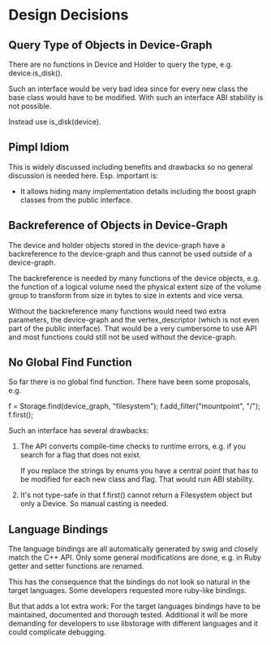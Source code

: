
Design Decisions
================


Query Type of Objects in Device-Graph
-------------------------------------

There are no functions in Device and Holder to query the type,
e.g. device.is_disk().

Such an interface would be very bad idea since for every new class the base
class would have to be modified. With such an interface ABI stability is not
possible.

Instead use is_disk(device).


Pimpl Idiom
-----------

This is widely discussed including benefits and drawbacks so no general
discussion is needed here. Esp. important is:

- It allows hiding many implementation details including the boost graph
  classes from the public interface.


Backreference of Objects in Device-Graph
----------------------------------------

The device and holder objects stored in the device-graph have a backreference
to the device-graph and thus cannot be used outside of a device-graph.

The backreference is needed by many functions of the device objects, e.g. the
function of a logical volume need the physical extent size of the volume group
to transform from size in bytes to size in extents and vice versa.

Without the backreference many functions would need two extra parameters, the
device-graph and the vertex_descriptor (which is not even part of the public
interface). That would be a very cumbersome to use API and most functions
could still not be used without the device-graph.


No Global Find Function
-----------------------

So far there is no global find function. There have been some proposals, e.g.

  f = Storage.find(device_graph, "filesystem");
  f.add_filter("mountpoint", "/");
  f.first();

Such an interface has several drawbacks:

1. The API converts compile-time checks to runtime errors, e.g. if you search
   for a flag that does not exist.

   If you replace the strings by enums you have a central point that has to be
   modified for each new class and flag. That would ruin ABI stability.

2. It's not type-safe in that f.first() cannot return a Filesystem object but
   only a Device. So manual casting is needed.


Language Bindings
-----------------

The language bindings are all automatically generated by swig and closely
match the C++ API. Only some general modifications are done, e.g. in Ruby
getter and setter functions are renamed.

This has the consequence that the bindings do not look so natural in the
target languages. Some developers requested more ruby-like bindings.

But that adds a lot extra work: For the target languages bindings have to be
maintained, documented and thorough tested. Additional it will be more
demanding for developers to use libstorage with different languages and it
could complicate debugging.

